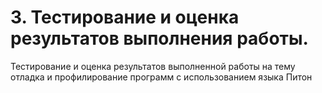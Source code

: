 # 3. Тестирование и оценка результатов выполнения работы.

Тестирование и оценка результатов выполненной работы на тему отладка и профилирование программ с использованием языка Питон